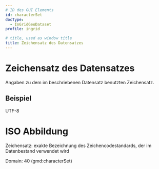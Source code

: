 ```yaml
---
# ID des GUI Elements
id: characterSet
docType:
  - InGridGeoDataset
profile: ingrid

# title, used as window title
title: Zeichensatz des Datensatzes
---
```


# Zeichensatz des Datensatzes

Angaben zu dem im beschriebenen Datensatz benutzten Zeichensatz.

## Beispiel

UTF-8

# ISO Abbildung

Zeichensatz: exakte Bezeichnung des Zeichencodestandards, der im Datenbestand verwendet wird

Domain: 40 (gmd:characterSet)
